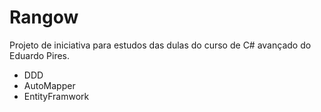 # Rangow
Projeto de iniciativa para estudos das dulas do curso de C# avançado do Eduardo Pires.
- DDD
- AutoMapper
- EntityFramwork
